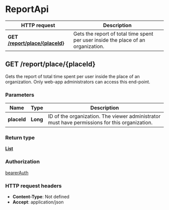 # ReportApi

HTTP request | Description
------------- | -------------
**GET** [**/report/place/{placeId}**](ReportApi.md#getTimePerUserReport) | Gets the report of total time spent per user inside the place of an organization.


<a name="getTimePerUserReport"></a>
## **GET** /report/place/{placeId}

Gets the report of total time spent per user inside the place of an organization. Only web-app administrators can access this end-point.

### Parameters

Name | Type | Description 
------------- | ------------- | -------------
 **placeId** | **Long**| ID of the organization. The viewer administrator must have permissions for this organization.

### Return type

[**List**](/restapi/model/TimePerUserReport.md)

### Authorization

[bearerAuth](../documentazione.md#bearerAuth)

### HTTP request headers

- **Content-Type**: Not defined
- **Accept**: application/json

